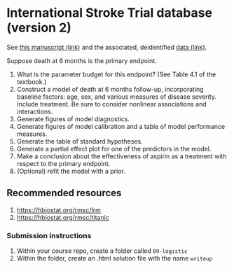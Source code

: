 # International Stroke Trial database (version 2)

See [this manuscript (link)](https://www.sciencedirect.com/science/article/abs/pii/S0140673697040117?via%3Dihub) and the associated, deidentified [data (link)](https://datashare.ed.ac.uk/handle/10283/128).

Suppose death at 6 months is the primary endpoint.

1. What is the parameter budget for this endpoint?  (See Table 4.1 of the textbook.)
1. Construct a model of death at 6 months follow-up, incorporating baseline factors: age, sex, and various measures of disease severity.  Include treatment.  Be sure to consider nonlinear associations and interactions.
1. Generate figures of model diagnostics.
1. Generate figures of model calibration and a table of model performance measures.
1. Generate the table of standard hypotheses.
1. Generate a partial effect plot for one of the predictors in the model.
1. Make a conclusion about the effectiveness of aspirin as a treatment with respect to the primary endpoint.
1. (Optional) refit the model with a prior.


## Recommended resources

1. https://hbiostat.org/rmsc/lrm
1. https://hbiostat.org/rmsc/titanic

### Submission instructions

1.  Within your course repo, create a folder called `09-logistic`
1.  Within the folder, create an .html solution file with the name
    `writeup`
